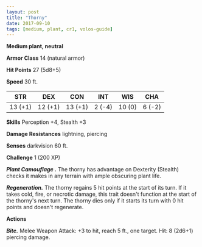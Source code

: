 ```yaml
---
layout: post
title: "Thorny"
date: 2017-09-10
tags: [medium, plant, cr1, volos-guide]
---
```


**Medium plant, neutral**

**Armor Class** 14 (natural armor)

**Hit Points** 27 (5d8+5)

**Speed** 30 ft.

|   STR   |   DEX   |   CON   |   INT   |   WIS   |   CHA   |
|:-----:|:-----:|:-----:|:-----:|:-----:|:-----:|
| 13 (+1) | 12 (+1) | 13 (+1) | 2 (-4) | 10 (0) | 6 (-2) |

**Skills** Perception +4, Stealth +3

**Damage Resistances** lightning, piercing

**Senses** darkvision 60 ft.

**Challenge** 1 (200 XP)

***Plant Camouflage .*** The thorny has advantage on Dexterity (Stealth) checks it makes in any terrain with ample obscuring plant life.

***Regeneration.*** The thorny regains 5 hit points at the start of its turn. If it takes cold, fire, or necrotic damage, this trait doesn't function at the start of the thorny's next turn. The thorny dies only if it starts its turn with 0 hit points and doesn't regenerate.

**Actions**

***Bite.*** Melee Weapon Attack: +3 to hit, reach 5 ft., one target. Hit: 8 (2d6+1) piercing damage.

